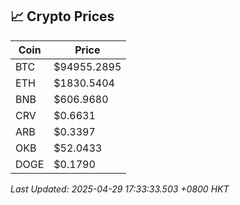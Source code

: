 ## 📈 Crypto Prices

| Coin | Price |
| ---- | ----- |
| BTC | $94955.2895 |
| ETH | $1830.5404 |
| BNB | $606.9680 |
| CRV | $0.6631 |
| ARB | $0.3397 |
| OKB | $52.0433 |
| DOGE | $0.1790 |

_Last Updated: 2025-04-29 17:33:33.503 +0800 HKT_